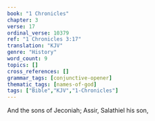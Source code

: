 ```yaml
---
book: "1 Chronicles"
chapter: 3
verse: 17
ordinal_verse: 10379
ref: "1 Chronicles 3:17"
translation: "KJV"
genre: "History"
word_count: 9
topics: []
cross_references: []
grammar_tags: [conjunctive-opener]
thematic_tags: [names-of-god]
tags: ["Bible","KJV","1-Chronicles"]
---
```

And the sons of Jeconiah; Assir, Salathiel his son,
